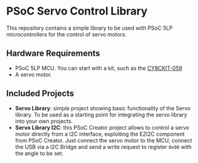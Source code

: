 # PSoC Servo Control Library
This repository contains a simple library to be used with PSoC 5LP microcontrollers for the control of servo motors.

## Hardware Requirements
- PSoC 5LP MCU. You can start with a kit, such as the [CY8CKIT-059](https://www.cypress.com/documentation/development-kitsboards/cy8ckit-059-psoc-5lp-prototyping-kit-onboard-programmer-and)
- A servo motor. 
## Included Projects
- **Servo Library**: simple project showing basic functionality of the Servo library. To be used as a starting point for integrating the servo library into your own projects.
- **Servo Library I2C**: this PSoC Creator project allows to control a servo motor directly from a I2C interface, exploiting the EZI2C component from PSoC Creator. Just connect the servo motor to the MCU, connect the USB via a I2C Bridge and send a write request to register `0x00` with the angle to be set. 